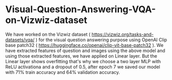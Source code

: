 # Visual-Question-Answering-VQA-on-Vizwiz-dataset
 We have worked on the Vizwiz dataset ( https://vizwiz.org/tasks-and-datasets/vqa/ ) for the visual question answering purpose using OpenAI Clip base patch32 ( https://huggingface.co/openai/clip-vit-base-patch32 ). We have extracted features of question and images using the above model and using those extracted features, we have applied on Linear layer. But the Linear layer shows overfitting that's why we choose a two layer MLP with ReLU activationa and a dropout of 0.5, after epoch 7 we saved our model with 71% train accuracy and 64% validation accuracy.
